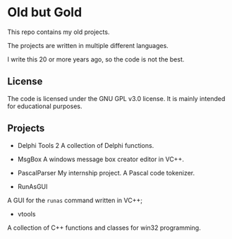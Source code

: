 # Old but Gold

This repo contains my old projects.

The projects are written in multiple different languages.

I write this 20 or more years ago, so the code is not the best.

## License

The code is licensed under the GNU GPL v3.0 license. It is mainly intended for educational purposes.

## Projects

* Delphi Tools 2
A collection of Delphi functions.

* MsgBox
A windows message box creator editor in VC++.

* PascalParser
My internship project. A Pascal code tokenizer.

* RunAsGUI

A GUI for the `runas` command written in VC++;

* vtools

A collection of C++ functions and classes for win32 programming.